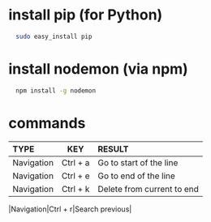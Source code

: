 # install pip (for Python)
``` Bash
  sudo easy_install pip
```

# install nodemon (via npm)
``` Bash
  npm install -g nodemon
```
# commands
|TYPE|KEY|RESULT|
|:----------|:----------:|:----------------------|
|Navigation|Ctrl + a|Go to start of the line|
|Navigation|Ctrl + e|Go to end of the line|
|Navigation|Ctrl + k|Delete from current to end|

|Navigation|Ctrl + r|Search previous|
